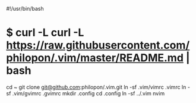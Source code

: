 #!/usr/bin/bash

# $ curl -L curl -L https://raw.githubusercontent.com/philopon/.vim/master/README.md | bash

cd ~
git clone git@github.com:philopon/.vim.git
ln -sf .vim/vimrc .vimrc
ln -sf .vim/gvimrc .gvimrc
mkdir .config
cd .config
ln -sf ../.vim nvim
